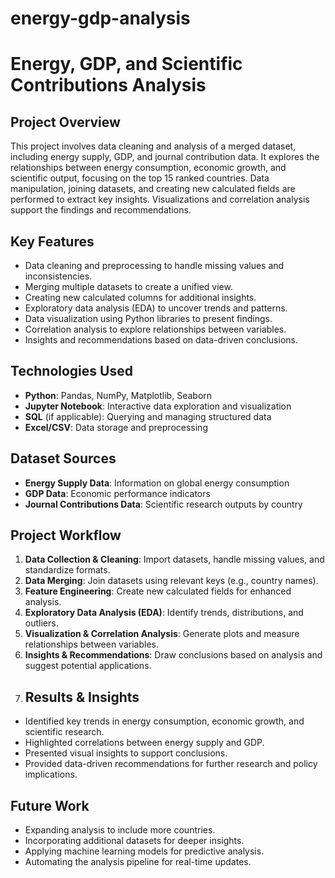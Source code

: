 # energy-gdp-analysis
# **Energy, GDP, and Scientific Contributions Analysis**

## **Project Overview**
This project involves data cleaning and analysis of a merged dataset, including energy supply, GDP, and journal contribution data. It explores the relationships between energy consumption, economic growth, and scientific output, focusing on the top 15 ranked countries. Data manipulation, joining datasets, and creating new calculated fields are performed to extract key insights. Visualizations and correlation analysis support the findings and recommendations.

## **Key Features**
- Data cleaning and preprocessing to handle missing values and inconsistencies.
- Merging multiple datasets to create a unified view.
- Creating new calculated columns for additional insights.
- Exploratory data analysis (EDA) to uncover trends and patterns.
- Data visualization using Python libraries to present findings.
- Correlation analysis to explore relationships between variables.
- Insights and recommendations based on data-driven conclusions.

## **Technologies Used**
- **Python**: Pandas, NumPy, Matplotlib, Seaborn
- **Jupyter Notebook**: Interactive data exploration and visualization
- **SQL** (if applicable): Querying and managing structured data
- **Excel/CSV**: Data storage and preprocessing

## **Dataset Sources**
- **Energy Supply Data**: Information on global energy consumption
- **GDP Data**: Economic performance indicators
- **Journal Contributions Data**: Scientific research outputs by country

## **Project Workflow**
1. **Data Collection & Cleaning**: Import datasets, handle missing values, and standardize formats.
2. **Data Merging**: Join datasets using relevant keys (e.g., country names).
3. **Feature Engineering**: Create new calculated fields for enhanced analysis.
4. **Exploratory Data Analysis (EDA)**: Identify trends, distributions, and outliers.
5. **Visualization & Correlation Analysis**: Generate plots and measure relationships between variables.
6. **Insights & Recommendations**: Draw conclusions based on analysis and suggest potential applications.
7. ## **Results & Insights**
- Identified key trends in energy consumption, economic growth, and scientific research.
- Highlighted correlations between energy supply and GDP.
- Presented visual insights to support conclusions.
- Provided data-driven recommendations for further research and policy implications.

## **Future Work**
- Expanding analysis to include more countries.
- Incorporating additional datasets for deeper insights.
- Applying machine learning models for predictive analysis.
- Automating the analysis pipeline for real-time updates.

